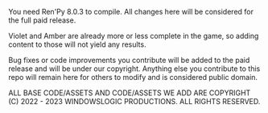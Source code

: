 You need Ren'Py 8.0.3 to compile. All changes here will be considered for the full paid release.

Violet and Amber are already more or less complete in the game, so adding content to those will not yield any results.

Bug fixes or code improvements you contribute will be added to the paid release and will be under our copyright. Anything else you contribute to this repo will remain here for others to modify and is considered public domain.

ALL BASE CODE/ASSETS AND CODE/ASSETS WE ADD ARE COPYRIGHT (C) 2022 - 2023 WINDOWSLOGIC PRODUCTIONS. ALL RIGHTS RESERVED.
